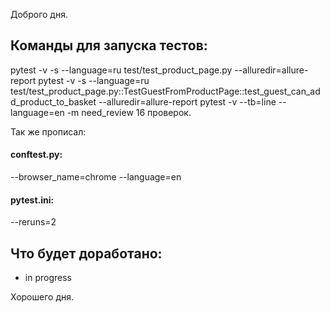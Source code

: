 Доброго дня.
## Команды для запуска тестов:
pytest -v -s --language=ru test/test_product_page.py --alluredir=allure-report
pytest -v -s --language=ru test/test_product_page.py::TestGuestFromProductPage::test_guest_can_add_product_to_basket --alluredir=allure-report
pytest -v --tb=line --language=en -m need_review
16 проверок.

Так же прописал:
#### conftest.py:
--browser_name=chrome
--language=en
#### pytest.ini:
--reruns=2

## Что будет доработано:
- in progress

Хорошего дня.
